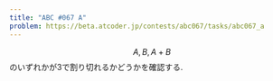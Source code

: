 ```yaml
---
title: "ABC #067 A"
problem: https://beta.atcoder.jp/contests/abc067/tasks/abc067_a
---
```

$$ A, B, A+B $$ のいずれかが3で割り切れるかどうかを確認する.
